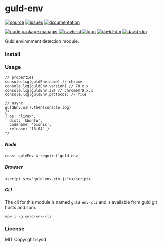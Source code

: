 # guld-env

[![source](https://img.shields.io/badge/source-bitbucket-blue.svg)](https://bitbucket.org/guld/tech-js-node_modules-guld-env) [![issues](https://img.shields.io/badge/issues-bitbucket-yellow.svg)](https://bitbucket.org/guld/tech-js-node_modules-guld-env/issues) [![documentation](https://img.shields.io/badge/docs-guld.tech-green.svg)](https://guld.tech/lib/guld-env.html)

[![node package manager](https://img.shields.io/npm/v/guld-env.svg)](https://www.npmjs.com/package/guld-env) [![travis-ci](https://travis-ci.org/guldcoin/tech-js-node_modules-guld-env.svg)](https://travis-ci.org/guldcoin/tech-js-node_modules-guld-env?branch=guld) [![lgtm](https://img.shields.io/lgtm/grade/javascript/b/guld/tech-js-node_modules-guld-env.svg?logo=lgtm&logoWidth=18)](https://lgtm.com/projects/b/guld/tech-js-node_modules-guld-env/context:javascript) [![david-dm](https://david-dm.org/guldcoin/tech-js-node_modules-guld-env/status.svg)](https://david-dm.org/guldcoin/tech-js-node_modules-guld-env) [![david-dm](https://david-dm.org/guldcoin/tech-js-node_modules-guld-env/dev-status.svg)](https://david-dm.org/guldcoin/tech-js-node_modules-guld-env?type=dev)

Guld environment detection module.

### Install

### Usage

```
// properties
console.log(guldEnv.name) // chrome
console.log(guldEnv.version) // 70.x.x
console.log(guldEnv.JS) // chrome@70.x.x
console.log(guldEnv.protocol) // file

// async
guldEnv.os().then(console.log)
/*
{ os: 'linux',
  dist: 'Ubuntu',
  codename: 'bionic',
  release: '18.04' }
*/
```

##### Node

```
const guldEnv = require('guld-env')
```

##### Browser

```
<script src="guld-env.min.js"></script>
```

##### CLI

The cli for this module is named `guld-env-cli` and is available from guld git hosts and npm.

```
npm i -g guld-env-cli
```

### License

MIT Copyright isysd


